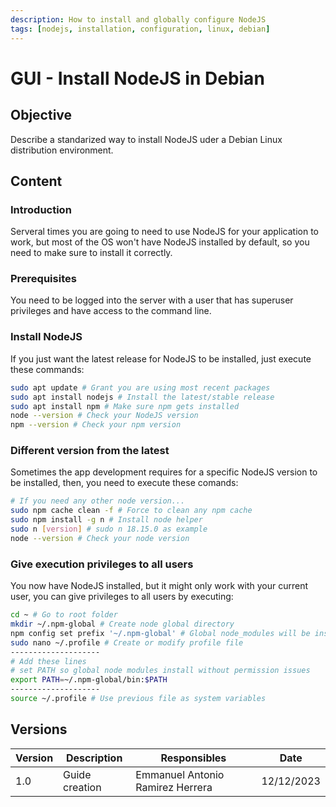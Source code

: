 ```yaml
---
description: How to install and globally configure NodeJS
tags: [nodejs, installation, configuration, linux, debian]
---
```


# GUI - Install NodeJS in Debian

## Objective

Describe a standarized way to install NodeJS uder a Debian Linux distribution environment.

## Content

### Introduction

Serveral times you are going to need to use NodeJS for your application to work, but most of the OS won't have NodeJS installed by default, so you need to make sure to install it correctly.

### Prerequisites

You need to be logged into the server with a user that has superuser privileges and have access to the command line.

### Install NodeJS

If you just want the latest release for NodeJS to be installed, just execute these commands:

```bash
sudo apt update # Grant you are using most recent packages
sudo apt install nodejs # Install the latest/stable release
sudo apt install npm # Make sure npm gets installed
node --version # Check your NodeJS version
npm --version # Check your npm version
```

### Different version from the latest

Sometimes the app development requires for a specific NodeJS version to be installed, then, you need to execute these comands:
```bash
# If you need any other node version...
sudo npm cache clean -f # Force to clean any npm cache
sudo npm install -g n # Install node helper
sudo n [version] # sudo n 18.15.0 as example
node --version # Check your node version
```

### Give execution privileges to all users

You now have NodeJS installed, but it might only work with your current user, you can give privileges to all users by executing:

```bash
cd ~ # Go to root folder
mkdir ~/.npm-global # Create node global directory
npm config set prefix '~/.npm-global' # Global node_modules will be installed here
sudo nano ~/.profile # Create or modify profile file
--------------------
# Add these lines
# set PATH so global node modules install without permission issues
export PATH=~/.npm-global/bin:$PATH
--------------------
source ~/.profile # Use previous file as system variables
```

## Versions

| Version | Description    | Responsibles                     | Date       |
|---------|----------------|----------------------------------|------------|
| 1.0     | Guide creation | Emmanuel Antonio Ramirez Herrera | 12/12/2023 |